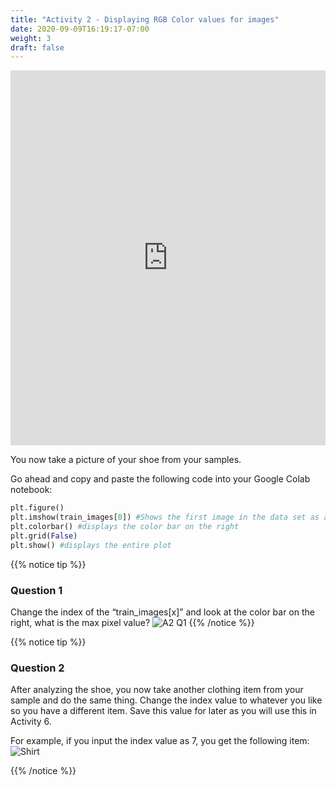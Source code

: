 ```yaml
---
title: "Activity 2 - Displaying RGB Color values for images"
date: 2020-09-09T16:19:17-07:00
weight: 3
draft: false
---
```


<iframe width="100%" height="600px" src="https://www.youtube.com/embed/bMr1c4a7dXQ" frameborder="0" allow="accelerometer; autoplay; encrypted-media; gyroscope; picture-in-picture" allowfullscreen></iframe>


You now take a picture of your shoe from your samples.

Go ahead and copy and paste the following code into your Google Colab notebook:

```python
plt.figure()
plt.imshow(train_images[0]) #Shows the first image in the data set as a plot or different colored pixels
plt.colorbar() #displays the color bar on the right
plt.grid(False)
plt.show() #displays the entire plot
```

{{% notice tip %}}
### Question 1

Change the index of the “train_images[x]” and look at the color bar on the right, what is the max pixel value?
![A2 Q1](../media/a2q1.png)
{{% /notice %}}

{{% notice tip %}}
### Question 2

After analyzing the shoe, you now take another clothing item from your sample and do the same thing. Change the index value to whatever you like so you have a different item. 
Save this value for later as you will use this in Activity 6. 

For example, if you input the index value as 7, you get the following item:
![Shirt](../media/a2progress2.png)

{{% /notice %}}



